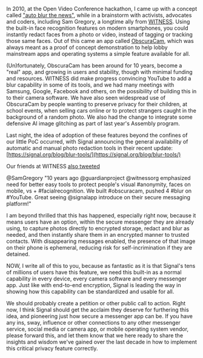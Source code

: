 In 2010, at the Open Video Conference hackathon, I came up with a concept called ["auto blur the news"](https://blog.witness.org/2010/10/ovc2010-opensubtitles/), while in a brainstorm with activists, advocates and coders, including Sam Gregory, a longtime ally from [WITNESS](https://witness.org). Using the built-in face recognition features on modern smartphones, you could instantly redact faces from a photo or video, instead of tagging or tracking those same faces. Out of this came an app called [ObscuraCam](https://play.google.com/store/apps/details?id=org.witness.sscphase1&feature=search_result), which was always meant as a proof of concept demonstration to help lobby mainstream apps and operating systems a simple feature available for all.

(Un)fortunately, ObscuraCam has been around for 10 years, become a "real" app, and growing in users and stability, though with minimal funding and resources. WITNESS did make progress  convincing YouTube to add a blur capability in some of its tools, and we had many meetings with Samsung, Google, Facebook and others, on the possibility of building this in to their camera software. We have also seen widespread use of ObscuraCam by people wanting to preserve privacy for their children, at school events, when selling cars online or to protect strangers caught in the background of a random photo. We also had the change to integrate some defensive AI image glitching as part of last year's Assembly program.

Last night, the idea of adoption of these features beyond the confines of our little PoC occurred, with Signal announcing the general availability of automatic and manual photo redaction tools in their recent update: [https://signal.org/blog/blur-tools/](https://signal.org/blog/blur-tools/)

Our friends at WITNESS [also tweeted](https://twitter.com/SamGregory/status/1268512277877178368)

@SamGregory "10 years ago @guardianproject @witnessorg emphasized need for better easy tools to protect people's visual #anonymity, faces on mobile, vs + #facialrecognition. We built #obscuracam, pushed 4 #blur on #YouTube. Great seeing @signalapp  introduce on their secure messaging platform!"

I am beyond thrilled that this has happened, especially right now, because it means users have an option, within the secure messenger they are already using, to capture photos directly to encrypted storage, redact and blur as needed, and then instantly share them in an encrypted manner to trusted contacts. With disappearing messages enabled, the presence of that image on their phone is ephemeral, reducing risk for self-incrimination if they are detained.

NOW, I write all of this to you, because as fantastic as it is that Signal's tens of millions of users have this feature, we need this built-in as a normal capability in every device, every camera software and every messenger app. Just like with end-to-end encryption, Signal is leading the way in showing how this capability can be standardized and usable for all.

We should probably create a petition or other public call to action.  Right now, I think Signal should get the acclaim they deserve for furthering this idea, and pioneering just how secure a messenger app can be. If you have any ins, sway, influence or other connections to any other messenger service, social media or camera app, or mobile operating system vendor, please forward this, and let them know that we here ready to share the insights and wisdom we've gained over the last decade in how to implement this critical privacy feature correctly.
